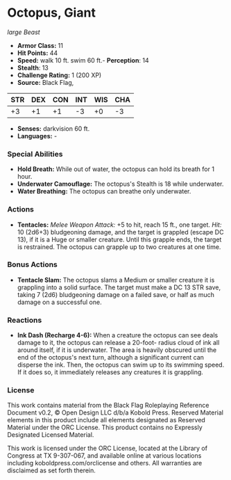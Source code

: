 # Octopus, Giant

*large* *Beast*

- **Armor Class:** 11
- **Hit Points:** 44 
- **Speed:** walk 10 ft. swim 60 ft.- **Perception**: 14
- **Stealth**: 13
- **Challenge Rating:** 1 (200 XP)
- **Source:** Black Flag,

| STR | DEX | CON | INT | WIS | CHA |
| --- | --- | --- | --- | --- | --- |
| +3 | +1 | +1 | -3 | +0 | -3 |

- **Senses:** darkvision 60 ft.
- **Languages:** -

### Special Abilities

- **Hold Breath:** While out of water, the octopus can hold its breath for 1 hour.
- **Underwater Camouflage:** The octopus's Stealth is 18 while underwater.
- **Water Breathing:** The octopus can breathe only underwater.

### Actions

- **Tentacles:** _Melee Weapon Attack:_ +5 to hit, reach 15 ft., one target. _Hit:_ 10 (2d6+3) bludgeoning damage, and the target is grappled (escape DC 13), if it is a Huge or smaller creature. Until this grapple ends, the target is restrained. The octopus can grapple up to two creatures at one time.

### Bonus Actions

- **Tentacle Slam:** The octopus slams a Medium or smaller creature it is grappling into a solid surface. The target must make a DC 13 STR save, taking 7 (2d6) bludgeoning damage on a failed save, or half as much damage on a successful one.

### Reactions

- **Ink Dash (Recharge 4-6):** When a creature the octopus can see deals damage to it, the octopus can release a 20-foot- radius cloud of ink all around itself, if it is underwater. The area is heavily obscured until the end of the octopus's next turn, although a significant current can disperse the ink. Then, the octopus can swim up to its swimming speed. If it does so, it immediately releases any creatures it is grappling.


### License

This work contains material from the Black Flag Roleplaying Reference Document v0.2, © Open Design LLC d/b/a Kobold Press. Reserved Material elements in this product include all elements designated as Reserved Material under the ORC License. This product contains no Expressly Designated Licensed Material.

This work is licensed under the ORC License, located at the Library of Congress at TX 9-307-067, and available online at various locations including koboldpress.com/orclicense and others. All warranties are disclaimed as set forth therein.

